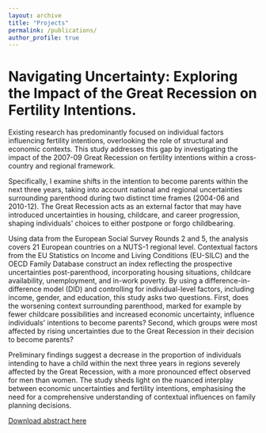 ```yaml
---
layout: archive
title: "Projects"
permalink: /publications/
author_profile: true
---
```


Navigating Uncertainty: Exploring the Impact of the Great Recession on Fertility Intentions.
========
Existing research has predominantly focused on individual factors influencing fertility intentions, overlooking the role of structural and economic contexts. This study addresses this gap by investigating the impact of the 2007-09 Great Recession on fertility intentions within a cross-country and regional framework.

Specifically, I examine shifts in the intention to become parents within the next three years, taking into account national and regional uncertainties surrounding parenthood during two distinct time frames (2004-06 and 2010-12). The Great Recession acts as an external factor that may have introduced uncertainties in housing, childcare, and career progression, shaping individuals' choices to either postpone or forgo childbearing.

Using data from the European Social Survey Rounds 2 and 5, the analysis covers 21 European countries on a NUTS-1 regional level. Contextual factors from the EU Statistics on Income and Living Conditions (EU-SILC) and the OECD Family Database construct an index reflecting the prospective uncertainties post-parenthood, incorporating housing situations, childcare availability, unemployment, and in-work poverty. By using a difference-in-difference model (DID) and controlling for individual-level factors, including income, gender, and education, this study asks two questions. First, does the worsening context surrounding parenthood, marked for example by fewer childcare possibilities and increased economic uncertainty, influence individuals' intentions to become parents? Second, which groups were most affected by rising uncertainties due to the Great Recession in their decision to become parents?

Preliminary findings suggest a decrease in the proportion of individuals intending to have a child within the next three years in regions severely affected by the Great Recession, with a more pronounced effect observed for men than women. The study sheds light on the nuanced interplay between economic uncertainties and fertility intentions, emphasising the need for a comprehensive understanding of contextual influences on family planning decisions.

[Download abstract here](http://martingaedecke.github.io/_publications/ESSpaper.pdf)
